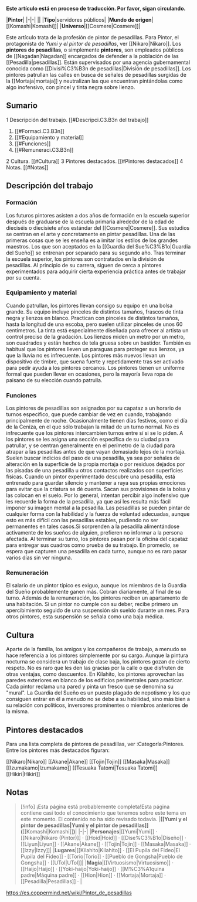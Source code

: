**Este artículo está en proceso de traducción. Por favor, sigan circulando.**


|**Pintor**|
|-|-|
||
|**Tipo**|servidores públicos|
|**Mundo de origen**|[[Komashi\|Komashi]]|
|**Universo**|[[Cosmere\|Cosmere]]|

Este artículo trata de la profesión de pintor de pesadillas. Para Pintor, el protagonista de *Yumi y el pintor de pesadillas*, ver [[Nikaro\|Nikaro]].
Los **pintores de pesadillas**, o simplemente **pintores**, son empleados públicos de [[Nagadan\|Nagadan]] encargados de defender a la población de las [[Pesadilla\|pesadillas]]. Están supervisados por una agencia gubernamental conocida como [[Divisi%C3%B3n de pesadillas\|División de pesadillas]]. Los pintores patrullan las calles en busca de señales de pesadillas surgidas de la [[Mortaja\|mortaja]] y neutralizan las que encuentran pintándolas como algo inofensivo, con pincel y tinta negra sobre lienzo.

## Sumario

1 Descripción del trabajo. [[#Descripci.C3.B3n del trabajo]] 

1. [[#Formaci.C3.B3n]] 
1. [[#Equipamiento y material]] 
1. [[#Funciones]] 
1. [[#Remuneraci.C3.B3n]] 


2 Cultura. [[#Cultura]] 
3 Pintores destacados. [[#Pintores destacados]] 
4 Notas. [[#Notas]] 


## Descripción del trabajo
### Formación
Los futuros pintores asisten a dos años de formación en la escuela superior después de graduarse de la escuela primaria alrededor de la edad de dieciséis o diecisiete años estándar del [[Cosmere\|Cosmere]]. Sus estudios se centran en el arte y concretamente en pintar pesadillas. Una de las primeras cosas que se les enseña es a imitar los estilos de los grandes maestros. Los que son aceptados en la [[Guardia del Sue%C3%B1o\|Guardia del Sueño]] se entrenan por separado para su segundo año.
Tras terminar la escuela superior, los pintores son contratados en la división de pesadillas. Al principio de su carrera, siguen de cerca a pintores experimentados para adquirir cierta experiencia práctica antes de trabajar por su cuenta.

### Equipamiento y material
Cuando patrullan, los pintores llevan consigo su equipo en una bolsa grande. Su equipo incluye pinceles de distintos tamaños, frascos de tinta negra y lienzos en blanco. Practican con pinceles de distintos tamaños, hasta la longitud de una escoba, pero suelen utilizar pinceles de unos 60 centímetros. La tinta está especialmente diseñada para ofrecer al artista un control preciso de la gradación. Los lienzos miden un metro por un metro, son cuadrados y están hechos de tela gruesa sobre un bastidor. También es habitual que los pintores lleven un paraguas para proteger sus lienzos, ya que la lluvia no es infrecuente. Los pintores más nuevos llevan un dispositivo de timbre, que suena fuerte y repetidamente tras ser activado para pedir ayuda a los pintores cercanos. Los pintores tienen un uniforme formal que pueden llevar en ocasiones, pero la mayoría lleva ropa de paisano de su elección cuando patrulla.

### Funciones
Los pintores de pesadillas son asignados por su capataz a un horario de turnos específico, que puede cambiar de vez en cuando, trabajando principalmente de noche. Ocasionalmente tienen días festivos, como el día de la Ceniza, en el que sólo trabajan la mitad de un turno normal. No es infrecuente que los pintores intercambien turnos entre sí si se lo piden. A los pintores se les asigna una sección específica de su ciudad para patrullar, y se centran generalmente en el perímetro de la ciudad para atrapar a las pesadillas antes de que vayan demasiado lejos de la mortaja. Suelen buscar indicios del paso de una pesadilla, ya sea por señales de alteración en la superficie de la propia mortaja o por residuos dejados por las pisadas de una pesadilla u otros contactos realizados con superficies físicas.
Cuando un pintor experimentado descubre una pesadilla, está entrenado para guardar silencio y mantener a raya sus propias emociones para evitar que la criatura se dé cuenta. Sacan sus provisiones de la bolsa y las colocan en el suelo. Por lo general, intentan percibir algo inofensivo que les recuerde la forma de la pesadilla, ya que así les resulta más fácil imponer su imagen mental a la pesadilla. Las pesadillas se pueden pintar de cualquier forma con la habilidad y la fuerza de voluntad adecuadas, aunque esto es más difícil con las pesadillas estables, pudiendo no ser permanentes en tales casos.Si sorprenden a la pesadilla alimentándose activamente de los sueños de alguien, prefieren no informar a la persona afectada.
Al terminar su turno, los pintores pasan por la oficina del capataz para entregar sus cuadros como prueba de su trabajo. En promedio, se espera que capturen una pesadilla en cada turno, aunque no es raro pasar varios días sin ver ninguna.

### Remuneración
El salario de un pintor típico es exiguo, aunque los miembros de la Guardia del Sueño probablemente ganen más. Cobran diariamente, al final de su turno. Además de la remuneración, los pintores reciben un apartamento de una habitación. Si un pintor no cumple con su deber, recibe primero un apercibimiento seguido de una suspensión sin sueldo durante un mes. Para otros pintores, esta suspensión se señala como una baja médica.

## Cultura
Aparte de la familia, los amigos y los compañeros de trabajo, a menudo se hace referencia a los pintores simplemente por su cargo. Aunque la pintura nocturna se considera un trabajo de clase baja, los pintores gozan de cierto respeto. No es raro que les den las gracias por la calle o que disfruten de otras ventajas, como descuentos.
En Kilahito, los pintores aprovechan las paredes exteriores en blanco de los edificios perimetrales para practicar. Cada pintor reclama una pared y pinta un fresco que se denomina su "mural".
La Guardia del Sueño es un puesto plagado de nepotismo y los que consiguen entrar en él a menudo no se debe a su habilidad, sino más bien a su relación con políticos, inversores prominentes o miembros anteriores de la misma.

## Pintores destacados
Para una lista completa de pintores de pesadillas, ver :Categoría:Pintores.
Entre los pintores más destacados figuran:

[[Nikaro\|Nikaro]]
[[Akane\|Akane]]
[[Tojin\|Tojin]]
[[Masaka\|Masaka]]
[[Izumakamo\|Izumakamo]]
[[Tesuaka Tatomi\|Tesuaka Tatomi]]
[[Hikiri\|Hikiri]]
## Notas

> [!info] ¡Esta página está probablemente completa!Esta página contiene casi todo el conocimiento que tenemos sobre este tema en este momento.
El contenido no ha sido revisado todavía.
|**[[Yumi y el pintor de pesadillas\|Yumi y el pintor de pesadillas]] (**[[Komashi\|Komashi]]**)**|
|-|-|
|**Personajes**|[[Yumi\|Yumi]] · [[Nikaro\|Nikaro (Pintor)]] · [[Hoid\|Hoid]] · [[Dise%C3%B1o\|Diseño]] · [[Liyun\|Liyun]] · [[Akane\|Akane]] · [[Tojin\|Tojin]] · [[Masaka\|Masaka]] · [[Izzy\|Izzy]]|
|**Lugares**|[[Kilahito\|Kilahito]] · [[El Pupila del Fideo\|El Pupila del Fideo]] · [[Torio\|Torio]] · [[Pueblo de Gongsha\|Pueblo de Gongsha]] · [[UTol\|UTol]]|
|**Magia**|[[Virtuosismo\|Virtuosismo]] · [[Haijo\|Haijo]] · [[Yoki-haijo\|Yoki-haijo]] · [[M%C3%A1quina padre\|Máquina padre]] · [[Hion\|Hion]] · [[Mortaja\|Mortaja]] · [[Pesadilla\|Pesadillas]] · |



https://es.coppermind.net/wiki/Pintor_de_pesadillas